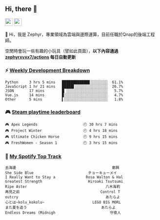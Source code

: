 <!--
**zephyrxvxx7/zephyrxvxx7** is a ✨ _special_ ✨ repository because its `README.md` (this file) appears on your GitHub profile.

Here are some ideas to get you started:

- 🔭 I’m currently working on ...
- 🌱 I’m currently learning ...
- 👯 I’m looking to collaborate on ...
- 🤔 I’m looking for help with ...
- 💬 Ask me about ...
- 📫 How to reach me: ...
- 😄 Pronouns: ...
- ⚡ Fun fact: ...
-->

## Hi, there 👋

<a href="https://www.instagram.com/zephyrxvxx7/"><img src="https://img.shields.io/badge/instagram-3f729b?&style=for-the-badge&logo=instagram&logoColor=white" height=25></a>
<a href="https://zephyrxvxx7.me/"><img src="https://img.shields.io/badge/blog-gray?&style=for-the-badge&logo=hexo&logoColor=white" height=25></a>

👋 Hi，我是 Zephyr，專業領域為雲端與邊際運算，目前任職於Qnap的後端工程師。

空閒時會玩一些有趣的小玩具（譬如此頁面），**以下內容通過 [zephyrxvxx7/actions](https://github.com/zephyrxvxx7/zephyrxvxx7/actions) 每日自動更新**

### ⚡ [Weekly Development Breakdown](https://gist.github.com/zephyrxvxx7/ee1787313f0772b51494d051b5edde7f)

<!-- code_time start -->

```text
Python     3 hrs 5 mins   ████████████▊░░░░░░░░  61.1%
JavaScript 1 hr 21 mins   █████▌░░░░░░░░░░░░░░░  26.7%
JSON       17 mins        █▏░░░░░░░░░░░░░░░░░░░   5.7%
Vue.js     14 mins        ▉░░░░░░░░░░░░░░░░░░░░   4.7%
Other      5 mins         ▍░░░░░░░░░░░░░░░░░░░░   1.8%
```

<!-- code_time end -->

### 🎮 [Steam playtime leaderboard](https://gist.github.com/zephyrxvxx7/f77b8978877f959b69d84723c43a4a64)

<!-- steam_time start -->

```text
🎮 Apex Legends                     🕘 30 hrs 7 mins
🎮 Project Winter                   🕘 4 hrs 18 mins
🎮 Ultimate Chicken Horse           🕘 9 hrs 15 mins
🎮 FreshWomen - Season 1            🕘 3 hrs 15 mins
```

<!-- steam_time end -->

### 🎵 [My Spotify Top Track](https://gist.github.com/zephyrxvxx7/fe159fde5ec9ebea27e03dd63a71e78f)

<!-- spotify_track start -->

```text
去海邊                                            鄭興
She Side Blue                         チョーキューメイ
I Really Want to Stay a              Rosa Walton & Hal
Greatest Strength                     Hiroaki Tsutsumi
Ripe Aster                                    八木海莉
再見之前                                     Control T
outcry                                        あたらよ
心とは~kolu_kokolu~                      LEGO BIG MORL
また夏を追う                                  あたらよ
Endless Dreams (Midnigh                         守夜人
```

<!-- spotify_track end -->

